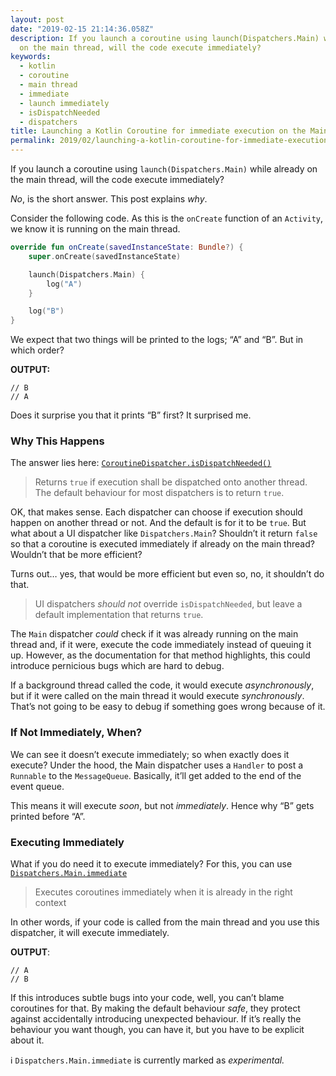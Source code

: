 ```yaml
---
layout: post
date: "2019-02-15 21:14:36.058Z"
description: If you launch a coroutine using launch(Dispatchers.Main) while already
  on the main thread, will the code execute immediately?
keywords:
  - kotlin
  - coroutine
  - main thread
  - immediate
  - launch immediately
  - isDispatchNeeded
  - dispatchers
title: Launching a Kotlin Coroutine for immediate execution on the Main thread
permalink: 2019/02/launching-a-kotlin-coroutine-for-immediate-execution-on-the-main-thread/
---
```


If you launch a coroutine using `launch(Dispatchers.Main)` while already on the main thread, will the code execute immediately?

_No_, is the short answer. This post explains _why_.

Consider the following code. As this is the `onCreate` function of an `Activity`, we know it is running on the main thread.

```kotlin
override fun onCreate(savedInstanceState: Bundle?) {
    super.onCreate(savedInstanceState)

    launch(Dispatchers.Main) {
        log("A")
    }

    log("B")
}
```

We expect that two things will be printed to the logs; “A” and “B”. But in which order?

**OUTPUT:**  
```
// B  
// A
```

Does it surprise you that it prints “B” first? It surprised me.

### Why This Happens

The answer lies here: [`CoroutineDispatcher.isDispatchNeeded()`](https://kotlin.github.io/kotlinx.coroutines/kotlinx-coroutines-core/kotlinx.coroutines/-coroutine-dispatcher/is-dispatch-needed.html)

> Returns `true` if execution shall be dispatched onto another thread. The default behaviour for most dispatchers is to return `true`.

OK, that makes sense. Each dispatcher can choose if execution should happen on another thread or not. And the default is for it to be `true`. But what about a UI dispatcher like `Dispatchers.Main`? Shouldn’t it return `false` so that a coroutine is executed immediately if already on the main thread? Wouldn’t that be more efficient?

Turns out… yes, that would be more efficient but even so, no, it shouldn’t do that.

> UI dispatchers _should not_ override `isDispatchNeeded`, but leave a default implementation that returns `true`.

The `Main` dispatcher _could_ check if it was already running on the main thread and, if it were, execute the code immediately instead of queuing it up. However, as the documentation for that method highlights, this could introduce pernicious bugs which are hard to debug.

If a background thread called the code, it would execute _asynchronously_, but if it were called on the main thread it would execute _synchronously_. That’s not going to be easy to debug if something goes wrong because of it.

### If Not Immediately, When?

We can see it doesn’t execute immediately; so when exactly does it execute? Under the hood, the Main dispatcher uses a `Handler` to post a `Runnable` to the `MessageQueue`. Basically, it’ll get added to the end of the event queue.

This means it will execute _soon_, but not _immediately_. Hence why “B” gets printed before “A”.

### Executing Immediately

What if you do need it to execute immediately? For this, you can use [`Dispatchers.Main.immediate`](https://kotlin.github.io/kotlinx.coroutines/kotlinx-coroutines-core/kotlinx.coroutines/-main-coroutine-dispatcher/immediate.html)

> Executes coroutines immediately when it is already in the right context

In other words, if your code is called from the main thread and you use this dispatcher, it will execute immediately.

**OUTPUT**:   
```
// A  
// B
```

If this introduces subtle bugs into your code, well, you can’t blame coroutines for that. By making the default behaviour _safe_, they protect against accidentally introducing unexpected behaviour. If it’s really the behaviour you want though, you can have it, but you have to be explicit about it.

ℹ️ `Dispatchers.Main.immediate` is currently marked as _experimental._